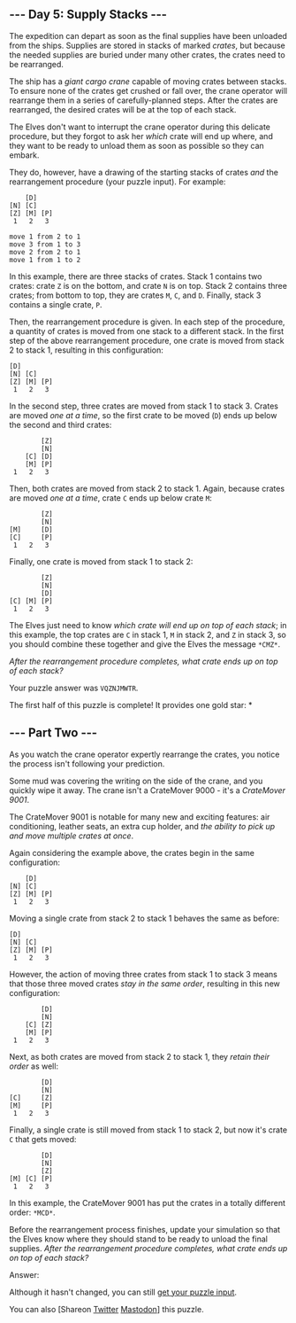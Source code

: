 \--- Day 5: Supply Stacks ---
----------

The expedition can depart as soon as the final supplies have been unloaded from the ships. Supplies are stored in stacks of marked *crates*, but because the needed supplies are buried under many other crates, the crates need to be rearranged.

The ship has a *giant cargo crane* capable of moving crates between stacks. To ensure none of the crates get crushed or fall over, the crane operator will rearrange them in a series of carefully-planned steps. After the crates are rearranged, the desired crates will be at the top of each stack.

The Elves don't want to interrupt the crane operator during this delicate procedure, but they forgot to ask her *which* crate will end up where, and they want to be ready to unload them as soon as possible so they can embark.

They do, however, have a drawing of the starting stacks of crates *and* the rearrangement procedure (your puzzle input). For example:

```
    [D]    
[N] [C]    
[Z] [M] [P]
 1   2   3

move 1 from 2 to 1
move 3 from 1 to 3
move 2 from 2 to 1
move 1 from 1 to 2

```

In this example, there are three stacks of crates. Stack 1 contains two crates: crate `Z` is on the bottom, and crate `N` is on top. Stack 2 contains three crates; from bottom to top, they are crates `M`, `C`, and `D`. Finally, stack 3 contains a single crate, `P`.

Then, the rearrangement procedure is given. In each step of the procedure, a quantity of crates is moved from one stack to a different stack. In the first step of the above rearrangement procedure, one crate is moved from stack 2 to stack 1, resulting in this configuration:

```
[D]        
[N] [C]    
[Z] [M] [P]
 1   2   3

```

In the second step, three crates are moved from stack 1 to stack 3. Crates are moved *one at a time*, so the first crate to be moved (`D`) ends up below the second and third crates:

```
        [Z]
        [N]
    [C] [D]
    [M] [P]
 1   2   3

```

Then, both crates are moved from stack 2 to stack 1. Again, because crates are moved *one at a time*, crate `C` ends up below crate `M`:

```
        [Z]
        [N]
[M]     [D]
[C]     [P]
 1   2   3

```

Finally, one crate is moved from stack 1 to stack 2:

```
        [Z]
        [N]
        [D]
[C] [M] [P]
 1   2   3

```

The Elves just need to know *which crate will end up on top of each stack*; in this example, the top crates are `C` in stack 1, `M` in stack 2, and `Z` in stack 3, so you should combine these together and give the Elves the message `*CMZ*`.

*After the rearrangement procedure completes, what crate ends up on top of each stack?*

Your puzzle answer was `VQZNJMWTR`.

The first half of this puzzle is complete! It provides one gold star: \*

\--- Part Two ---
----------

As you watch the crane operator expertly rearrange the crates, you notice the process isn't following your prediction.

Some mud was covering the writing on the side of the crane, and you quickly wipe it away. The crane isn't a CrateMover 9000 - it's a *CrateMover 9001*.

The CrateMover 9001 is notable for many new and exciting features: air conditioning, leather seats, an extra cup holder, and *the ability to pick up and move multiple crates at once*.

Again considering the example above, the crates begin in the same configuration:

```
    [D]    
[N] [C]    
[Z] [M] [P]
 1   2   3

```

Moving a single crate from stack 2 to stack 1 behaves the same as before:

```
[D]        
[N] [C]    
[Z] [M] [P]
 1   2   3

```

However, the action of moving three crates from stack 1 to stack 3 means that those three moved crates *stay in the same order*, resulting in this new configuration:

```
        [D]
        [N]
    [C] [Z]
    [M] [P]
 1   2   3

```

Next, as both crates are moved from stack 2 to stack 1, they *retain their order* as well:

```
        [D]
        [N]
[C]     [Z]
[M]     [P]
 1   2   3

```

Finally, a single crate is still moved from stack 1 to stack 2, but now it's crate `C` that gets moved:

```
        [D]
        [N]
        [Z]
[M] [C] [P]
 1   2   3

```

In this example, the CrateMover 9001 has put the crates in a totally different order: `*MCD*`.

Before the rearrangement process finishes, update your simulation so that the Elves know where they should stand to be ready to unload the final supplies. *After the rearrangement procedure completes, what crate ends up on top of each stack?*

Answer:

Although it hasn't changed, you can still [get your puzzle input](5/input).

You can also [Shareon [Twitter](https://twitter.com/intent/tweet?text=I%27ve+completed+Part+One+of+%22Supply+Stacks%22+%2D+Day+5+%2D+Advent+of+Code+2022&url=https%3A%2F%2Fadventofcode%2Ecom%2F2022%2Fday%2F5&related=ericwastl&hashtags=AdventOfCode) [Mastodon](javascript:void(0);)] this puzzle.